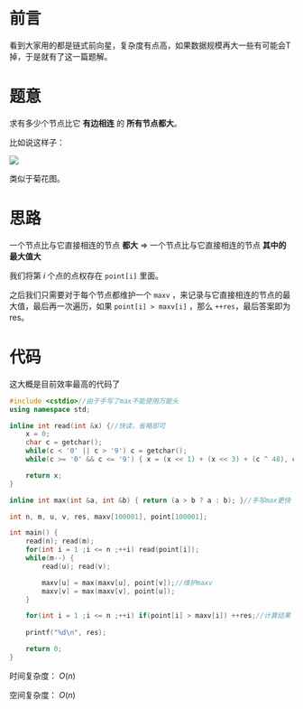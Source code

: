 # 前言
看到大家用的都是链式前向星，复杂度有点高，如果数据规模再大一些有可能会T掉，于是就有了这一篇题解。

# 题意
求有多少个节点比它 **有边相连** 的 **所有节点都大**。

比如说这样子：

![](https://cdn.luogu.com.cn/upload/image_hosting/pkglxrsj.png?x-oss-process=image/resize,m_lfit,h_170,w_225)

类似于菊花图。

# 思路

一个节点比与它直接相连的节点 **都大** $\Rightarrow$ 一个节点比与它直接相连的节点 **其中的最大值大**

我们将第 $i$ 个点的点权存在 `point[i]` 里面。

之后我们只需要对于每个节点都维护一个 `maxv` ，来记录与它直接相连的节点的最大值，最后再一次遍历，如果 `point[i] > maxv[i]` ，那么 `++res`，最后答案即为res。

# 代码
这大概是目前效率最高的代码了
```cpp
#include <cstdio>//由于手写了max不能使用万能头
using namespace std;

inline int read(int &x) {//快读，省略即可
    x = 0;
    char c = getchar();
    while(c < '0' || c > '9') c = getchar();
    while(c >= '0' && c <= '9') { x = (x << 1) + (x << 3) + (c ^ 48), c = getchar(); }

    return x;
}

inline int max(int &a, int &b) { return (a > b ? a : b); }//手写max更快

int n, m, u, v, res, maxv[100001], point[100001];

int main() {
    read(n); read(m);
    for(int i = 1 ;i <= n ;++i) read(point[i]);
    while(m--) {
        read(u); read(v);

        maxv[u] = max(maxv[u], point[v]);//维护maxv
        maxv[v] = max(maxv[v], point[u]);
    }

    for(int i = 1 ;i <= n ;++i) if(point[i] > maxv[i]) ++res;//计算结果
    
    printf("%d\n", res);

    return 0;
}
```

时间复杂度： $O(n)$

空间复杂度： $O(n)$